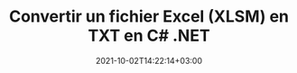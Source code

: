 ---
############################# Static ############################
layout: "autogen-gist"
date: 2021-10-02T14:22:14+03:00
draft: false
path: "fr/total/net/conversion/xlsm-to-txt/"
other_out_formats: "PDF DOC DOCX DOCM DOT DOTX DOTM TXT RTF HTML HTM MHTML MHT XLS XLSX XLSM XLSB XLT XLTX XLTM XLAM CSV TSV DIF SXC FODS PPT PPTX PPS PPSX PPSM POT POTX PPTM POTM ODT OTT OTP ODP ODS EMZ WMZ SVG SVGZ XPS TEX DCM WMF EMF BMP PNG GIF JPEG TIFF ICO WEBP JP2 TGA PSB PSD EPUB MD XML JSON DICOM FODP JPG"
ad_headline: "Convertir XLSM en TXT | .NET"
ad_description: "La solution de conversion de documents XLSM vers TXT la plus précise pour vos applications .NET."

############################# Head ############################
head_title: "Convertir Excel XLSM en TXT en C# ASP.NET | Conversion de documents .NET"
head_description: "API de conversion des formats de document de feuille de calcul .NET Excel. Convertissez XLSM en TXT et plus de 100 autres images et formats de fichiers de documents dans les applications .NET (C#, VB.NET, ASP.NET et .NET Core)."

############################# Header ############################
title: "Convertir un fichier Excel (XLSM) en TXT en C# .NET"
description: "Utilisez l'API native de conversion de documents Excel pour convertir XLSM en TXT dans les applications C# VB.NET et ASP.NET. Travaillez avec des fonctions de conversion de documents flexibles pour personnaliser l'apparence du document résultant. Convertissez avec précision tous les formats de feuilles de calcul Excel populaires vers et depuis des documents Word, des présentations PowerPoint, des formats de fichiers PDF, Photoshop, eBook, Web et image. Convertissez l'intégralité du document ou choisissez des pages spécifiques du fichier de document source en fonction des numéros de page ou des plages de pages sélectionnés et convertissez facilement en un format de document pris en charge."

############################# SubMenu ############################
submenu:
    enable: false

############################# Content ############################
content:
    enable: true
    block:
    - title_left: "Comment convertir XLSM en TXT en C# .NET"
      content_left: |
          Suivez ces étapes simples pour la conversion de XLSM en TXT dans .NET. Affichez le document TXT converti tel quel ou rendez-le et affichez-le au format HTML sans utiliser de logiciel externe.

          -   Créer un objet **Converter** pour convertir le document XLSM
          -   Définir les options de conversion pour le format TXT
          -   Appelez la méthode **Convert** de l'instance de classe **Converter** pour la conversion en TXT
          -   Définir les options du visualiseur HTML
          -   Créez un objet **Viewer** pour afficher le TXT converti au format HTML
          
      title_right: "Téléchargements et instructions d'installation"
      content_right: |
          Vous avez besoin des espaces de noms `GroupDocs.Conversion` et `GroupDocs.Viewer` pour convertir les formats de fichiers Word en une large gamme d'images et de types de documents tels que PDF, Microsoft Office (Word, Excel, PowerPoint, Project, Outlook), OpenDocument, HTML et Schémas CAO. Découvrez d'autres [API .NET pour les documents Office](https://products.conholdate.com/fr/total/net/) proposées par Conholdate.Total.
          
          Obtenez les fichiers d'assemblage respectifs à partir des [téléchargements](https://downloads.conholdate.com/total/net) ou récupérez l'ensemble du package à partir de [Nuget](https://www.nuget.org/packages/Conholdate.Total/) pour ajouter `Conholdate.Total for .NET` directement dans votre espace de travail.
          
      gisthash: "4f311c07ae9ee691b8afb7960aa6c806"
      gistfile: "excel-to-pdf-conversion.cs"

    - title_left: "Convertir Excel en PDF/Word/HTML/PPTX en C#"
      content_left: |
          Convertissez vos feuilles de calcul Excel en d'autres formats de documents populaires tels que PDF, HTML, présentations PowerPoint et formats de fichiers de traitement de texte à l'aide du code C# .NET. Chargez le classeur Excel source et enregistrez-le en tant que document converti dans un autre format de document.

          -   Créez un objet **Converter** et transmettez-lui le fichier Excel source
          -   Instanciez la classe **ConvertOptions** appropriée, par ex. (**PdfConvertOptions** pour la conversion au format PDF, **WordProcessingConvertOptions** pour la conversion au format Word, **MarkupConvertOptions** pour la conversion au format HTML, **PresentationConvertOptions** pour la conversion au format PowerPoint)
          -   Appelez la méthode **Convert** de l'instance de classe **Converter** pour la conversion au format de document PDF/HTML/PPTX ou Word
          
      title_right: "Conversion d'archives protégées par mot de passe"
      content_right: |
          Dans certains cas, la taille du document converti est plus grande et la conversion prend du temps. Par défaut, le document converti en cache est enregistré sur le lecteur local, mais [Conholdate.Total for .NET](https://products.conholdate.com/total/net/) offre une fonctionnalité de mise en œuvre de cache personnalisée à l'aide de l'interface iCache pour gérer efficacement résultats de la conversion du cache à votre manière. Il accélère le processus de conversion répétitif global.
          
          La [bibliothèque de conversion .NET Excel](https://products.groupdocs.com/conversion/net/) prend également en charge la conversion vers et depuis des archives protégées par mot de passe et la compression des résultats de conversion en ZIP, RAR, 7Z, TAR, GZ et BZ2 formats d'archives.
          
      gisthash: "4f311c07ae9ee691b8afb7960aa6c806"
      gistfile: "excel-to-pdf-word-html-powerpoint-conversion.cs"

    - title_left: "Ajouter un texte ou un filigrane d'image à TXT en C #"
      content_left: |
          Convertissez avec précision des documents (XLSM en TXT) exactement comme le fichier d'origine et appliquez des filigranes de texte ou d'image aux pages de document converties à l'aide de C# .NET.

          -   Créer un objet **Converter** pour convertir le document XLSM
          -   Créer une nouvelle instance de la classe **WatermarkOptions**
          -   Spécifiez les propriétés du filigrane (couleur, largeur, texte, image, etc.)
          -   Instanciez la bonne classe **ConvertOptions**
          -   Définir la propriété **Watermark** de l'instance **ConvertOptions**
          -   Appelez la méthode **Convert** de l'instance de classe **Converter** pour la conversion en TXT
        
      title_right: "Extraction d'informations sur les documents sources"
      content_right: |
          La fonction d'extraction d'informations sur les documents permet non seulement d'obtenir les informations de base sur le fichier du document source, mais elle prend également en charge l'extraction de certaines informations précieuses spécifiques au format de fichier, telles que les dates de début et de fin du projet d'un fichier Microsoft Project, toute restriction d'impression sur un document PDF, liste des dossiers contenus dans un fichier de données Outlook, etc.

          Convertissez les formats de fichiers de documents populaires sur différents systèmes d'exploitation tels que Windows, Linux ou macOS tout en utilisant des plates-formes telles que Windows Azure, Mono et Xamarin.
          
      gisthash: "a15affe15284876ce010a315a09da1f0"
      gistfile: "convert-word-to-pdf-and-add-text-watermark-to-converted-pdf.cs"

    - title_left: "Convertir un fichier JSON en Excel en C# .NET"
      content_left: |
          La conversion d'un fichier JSON en Excel dans .NET est désormais plus facile avec Conholdate.Total pour les API .NET. Utilisez le fichier JSON comme source de données et convertissez-le précisément au format de fichier de feuille de calcul Excel en ajoutant quelques lignes de code C # sans utiliser de logiciel externe.

          -   Créer un objet **Converter** pour convertir le fichier JSON
          -   Instancier la classe **SpreadsheetConvertOptions**
          -   Appelez la méthode **Convert** de l'instance de classe **Converter** pour la conversion en XLSX
          
      title_right: "Charger et convertir des documents situés à distance"
      content_right: |
          À l'aide de Conholdate.Total pour .NET, les développeurs peuvent charger et convertir des documents à partir de divers emplacements distants et de ressources de stockage de documents dans le cloud telles qu'Amazon S3, Microsoft Azure Blob, FTP, un disque local, un flux ou une simple URL. Il vous suffit de spécifier la méthode pour obtenir le flux de documents situé à distance, puis de le transmettre à la classe Converter en tant que constructeur.
          
          Les API Conholdate.Total pour .NET sont natives pour Windows Forms, ASP.NET, WPF, WCF ou tout type d'application basée sur .NET Framework 2.0 ou version ultérieure.
          
      gisthash: "7864dd1c0c16ca647722d18664d5c84a"
      gistfile: "json-to-excel-spreadsheet-conversion.cs"

############################# About Formats ############################
about_formats:
    enable: false
############################# More Formats ############################
more_formats:
    enable: true
    auto: false
    other_out_formats: PDF DOC DOCX DOCM DOT DOTX DOTM TXT RTF HTML HTM MHTML MHT XLS XLSX XLSM XLSB XLT XLTX XLTM XLAM CSV TSV DIF SXC FODS PPT PPTX PPS PPSX PPSM POT POTX PPTM POTM ODT OTT OTP ODP ODS EMZ WMZ SVG SVGZ XPS TEX DCM WMF EMF BMP PNG GIF JPEG TIFF ICO WEBP JP2 TGA PSB PSD EPUB MD XML JSON DICOM FODP JPG
############################# Back to top ###############################
back_to_top:
  enable: true
---